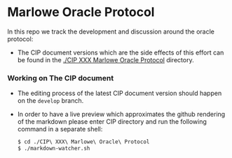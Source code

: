 # Marlowe Oracle Protocol

In this repo we track the development and discussion around the oracle protocol:

* The CIP document versions which are the side effects of this effort can be found in the [./CIP XXX Marlowe Oracle Protocol](./CIP%20XXX%20Marlowe%20Oracle%20Protocol) directory.

### Working on The CIP document

* The editing process of the latest CIP document version should happen on the `develop` branch.

* In order to have a live preview which approximates the github rendering of the markdown please enter CIP directory and run the following command in a separate shell:
  ```bash
  $ cd ./CIP\ XXX\ Marlowe\ Oracle\ Protocol
  $ ./markdown-watcher.sh
  ```

